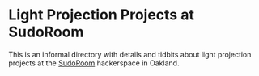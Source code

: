 # Light Projection Projects at SudoRoom

This is an informal directory with details and tidbits about light projection projects at the [SudoRoom](https://sudoroom.org) hackerspace in Oakland.

